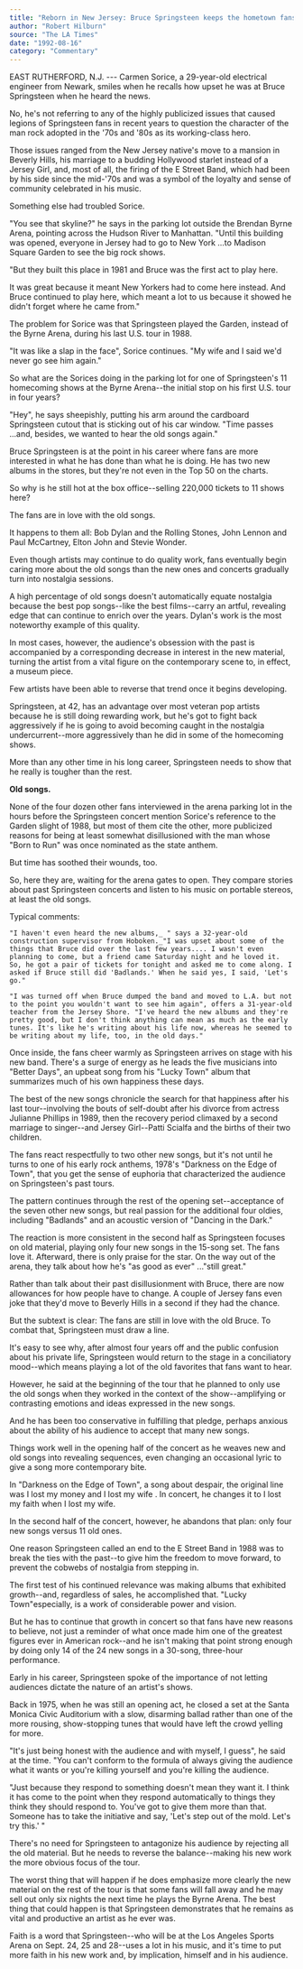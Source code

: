 ```yaml
---
title: "Reborn in New Jersey: Bruce Springsteen keeps the hometown fans happy with the old songs, but it's a dangerous game"
author: "Robert Hilburn"
source: "The LA Times"
date: "1992-08-16"
category: "Commentary"
---
```


EAST RUTHERFORD, N.J. --- Carmen Sorice, a 29-year-old electrical engineer from Newark, smiles when he recalls how upset he was at Bruce Springsteen when he heard the news.

No, he's not referring to any of the highly publicized issues that caused legions of Springsteen fans in recent years to question the character of the man rock adopted in the '70s and '80s as its working-class hero.

Those issues ranged from the New Jersey native's move to a mansion in Beverly Hills, his marriage to a budding Hollywood starlet instead of a Jersey Girl, and, most of all, the firing of the E Street Band, which had been by his side since the mid-'70s and was a symbol of the loyalty and sense of community celebrated in his music.

Something else had troubled Sorice.

"You see that skyline?" he says in the parking lot outside the Brendan Byrne Arena, pointing across the Hudson River to Manhattan. "Until this building was opened, everyone in Jersey had to go to New York ...to Madison Square Garden to see the big rock shows.

"But they built this place in 1981 and Bruce was the first act to play here.

It was great because it meant New Yorkers had to come here instead. And Bruce continued to play here, which meant a lot to us because it showed he didn't forget where he came from."

The problem for Sorice was that Springsteen played the Garden, instead of the Byrne Arena, during his last U.S. tour in 1988.

"It was like a slap in the face", Sorice continues. "My wife and I said we'd never go see him again."

So what are the Sorices doing in the parking lot for one of Springsteen's 11 homecoming shows at the Byrne Arena--the initial stop on his first U.S. tour in four years?

"Hey", he says sheepishly, putting his arm around the cardboard Springsteen cutout that is sticking out of his car window. "Time passes ...and, besides, we wanted to hear the old songs again."

Bruce Springsteen is at the point in his career where fans are more interested in what he has done than what he is doing. He has two new albums in the stores, but they're not even in the Top 50 on the charts.

So why is he still hot at the box office--selling 220,000 tickets to 11 shows here?

The fans are in love with the old songs.

It happens to them all: Bob Dylan and the Rolling Stones, John Lennon and Paul McCartney, Elton John and Stevie Wonder.

Even though artists may continue to do quality work, fans eventually begin caring more about the old songs than the new ones and concerts gradually turn into nostalgia sessions.

A high percentage of old songs doesn't automatically equate nostalgia because the best pop songs--like the best films--carry an artful, revealing edge that can continue to enrich over the years. Dylan's work is the most noteworthy example of this quality.

In most cases, however, the audience's obsession with the past is accompanied by a corresponding decrease in interest in the new material, turning the artist from a vital figure on the contemporary scene to, in effect, a museum piece.

Few artists have been able to reverse that trend once it begins developing.

Springsteen, at 42, has an advantage over most veteran pop artists because he is still doing rewarding work, but he's got to fight back aggressively if he is going to avoid becoming caught in the nostalgia undercurrent--more aggressively than he did in some of the homecoming shows.

More than any other time in his long career, Springsteen needs to show that he really is tougher than the rest.

**Old songs.**

None of the four dozen other fans interviewed in the arena parking lot in the hours before the Springsteen concert mention Sorice's reference to the Garden slight of 1988, but most of them cite the other, more publicized reasons for being at least somewhat disillusioned with the man whose "Born to Run" was once nominated as the state anthem.

But time has soothed their wounds, too.

So, here they are, waiting for the arena gates to open. They compare stories about past Springsteen concerts and listen to his music on portable stereos, at least the old songs.

Typical comments:

```
"I haven't even heard the new albums,_ " says a 32-year-old construction supervisor from Hoboken._"I was upset about some of the things that Bruce did over the last few years.... I wasn't even planning to come, but a friend came Saturday night and he loved it. So, he got a pair of tickets for tonight and asked me to come along. I asked if Bruce still did 'Badlands.' When he said yes, I said, 'Let's go."
```

```
"I was turned off when Bruce dumped the band and moved to L.A. but not to the point you wouldn't want to see him again", offers a 31-year-old teacher from the Jersey Shore. "I've heard the new albums and they're pretty good, but I don't think anything can mean as much as the early tunes. It's like he's writing about his life now, whereas he seemed to be writing about my life, too, in the old days."
```

Once inside, the fans cheer warmly as Springsteen arrives on stage with his new band. There's a surge of energy as he leads the five musicians into "Better Days", an upbeat song from his "Lucky Town" album that summarizes much of his own happiness these days.

The best of the new songs chronicle the search for that happiness after his last tour--involving the bouts of self-doubt after his divorce from actress Julianne Phillips in 1989, then the recovery period climaxed by a second marriage to singer--and Jersey Girl--Patti Scialfa and the births of their two children.

The fans react respectfully to two other new songs, but it's not until he turns to one of his early rock anthems, 1978's "Darkness on the Edge of Town", that you get the sense of euphoria that characterized the audience on Springsteen's past tours.

The pattern continues through the rest of the opening set--acceptance of the seven other new songs, but real passion for the additional four oldies, including "Badlands" and an acoustic version of "Dancing in the Dark."

The reaction is more consistent in the second half as Springsteen focuses on old material, playing only four new songs in the 15-song set. The fans love it. Afterward, there is only praise for the star. On the way out of the arena, they talk about how he's "as good as ever" ..."still great."

Rather than talk about their past disillusionment with Bruce, there are now allowances for how people have to change. A couple of Jersey fans even joke that they'd move to Beverly Hills in a second if they had the chance.

But the subtext is clear: The fans are still in love with the old Bruce. To combat that, Springsteen must draw a line.

It's easy to see why, after almost four years off and the public confusion about his private life, Springsteen would return to the stage in a conciliatory mood--which means playing a lot of the old favorites that fans want to hear.

However, he said at the beginning of the tour that he planned to only use the old songs when they worked in the context of the show--amplifying or contrasting emotions and ideas expressed in the new songs.

And he has been too conservative in fulfilling that pledge, perhaps anxious about the ability of his audience to accept that many new songs.

Things work well in the opening half of the concert as he weaves new and old songs into revealing sequences, even changing an occasional lyric to give a song more contemporary bite.

In "Darkness on the Edge of Town", a song about despair, the original line was I lost my money and I lost my wife . In concert, he changes it to I lost my faith when I lost my wife.

In the second half of the concert, however, he abandons that plan: only four new songs versus 11 old ones.

One reason Springsteen called an end to the E Street Band in 1988 was to break the ties with the past--to give him the freedom to move forward, to prevent the cobwebs of nostalgia from stepping in.

The first test of his continued relevance was making albums that exhibited growth--and, regardless of sales, he accomplished that. "Lucky Town"especially, is a work of considerable power and vision.

But he has to continue that growth in concert so that fans have new reasons to believe, not just a reminder of what once made him one of the greatest figures ever in American rock--and he isn't making that point strong enough by doing only 14 of the 24 new songs in a 30-song, three-hour performance.

Early in his career, Springsteen spoke of the importance of not letting audiences dictate the nature of an artist's shows.

Back in 1975, when he was still an opening act, he closed a set at the Santa Monica Civic Auditorium with a slow, disarming ballad rather than one of the more rousing, show-stopping tunes that would have left the crowd yelling for more.

"It's just being honest with the audience and with myself, I guess", he said at the time. "You can't conform to the formula of always giving the audience what it wants or you're killing yourself and you're killing the audience.

"Just because they respond to something doesn't mean they want it. I think it has come to the point when they respond automatically to things they think they should respond to. You've got to give them more than that. Someone has to take the initiative and say, 'Let's step out of the mold. Let's try this.' "

There's no need for Springsteen to antagonize his audience by rejecting all the old material. But he needs to reverse the balance--making his new work the more obvious focus of the tour.

The worst thing that will happen if he does emphasize more clearly the new material on the rest of the tour is that some fans will fall away and he may sell out only six nights the next time he plays the Byrne Arena. The best thing that could happen is that Springsteen demonstrates that he remains as vital and productive an artist as he ever was.

Faith is a word that Springsteen--who will be at the Los Angeles Sports Arena on Sept. 24, 25 and 28--uses a lot in his music, and it's time to put more faith in his new work and, by implication, himself and in his audience.